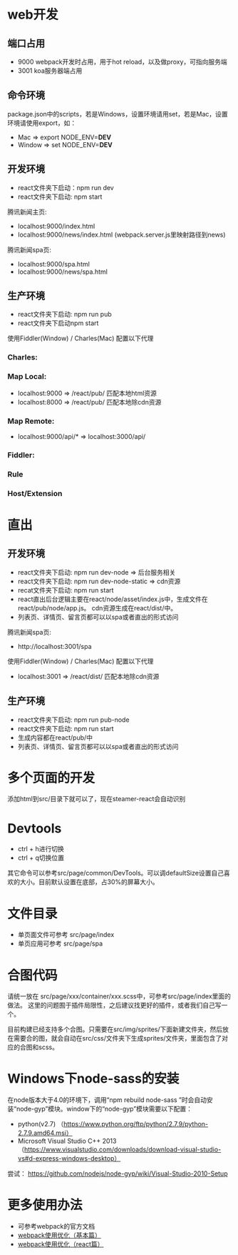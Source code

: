 # web开发

## 端口占用
* 9000 webpack开发时占用，用于hot reload，以及做proxy，可指向服务端
* 3001 koa服务器端占用

## 命令环境
package.json中的scripts，若是Windows，设置环境请用set，若是Mac，设置环境请使用export，如：
* Mac => export NODE_ENV=__DEV__
* Window => set NODE_ENV=__DEV__

## 开发环境
* react文件夹下启动：npm run dev
* react文件夹下启动: npm start

腾讯新闻主页:
* localhost:9000/index.html 
* localhost:9000/news/index.html (webpack.server.js里映射路径到news)

腾讯新闻spa页:
* localhost:9000/spa.html
* localhost:9000/news/spa.html

## 生产环境
* react文件夹下启动: npm run pub
* react文件夹下启动npm start

使用Fiddler(Window) / Charles(Mac) 配置以下代理

### Charles:
### Map Local: 
* localhost:9000 => /react/pub/ 匹配本地html资源
* localhost:8000 => /react/pub/ 匹配本地除cdn资源 

### Map Remote: 
* localhost:9000/api/* => localhost:3000/api/

### Fiddler:
### Rule

### Host/Extension


# 直出
## 开发环境
* react文件夹下启动: npm run dev-node => 后台服务相关
* react文件夹下启动: npm run dev-node-static  => cdn资源
* recat文件夹下启动: npm run start
* react直出后台逻辑主要在react/node/asset/index.js中，生成文件在react/pub/node/app.js。
cdn资源生成在react/dist/中。
* 列表页、详情页、留言页都可以以spa或者直出的形式访问

腾讯新闻spa页:
* http://localhost:3001/spa

使用Fiddler(Window) / Charles(Mac) 配置以下代理
* localhost:3001 => /react/dist/ 匹配本地除cdn资源 

## 生产环境
* react文件夹下启动: npm run pub-node
* react文件夹下启动: npm run start
* 生成内容都在react/pub/中
* 列表页、详情页、留言页都可以以spa或者直出的形式访问


# 多个页面的开发
添加html到src/目录下就可以了，现在steamer-react会自动识别


# Devtools
* ctrl + h进行切换
* ctrl + q切换位置

其它命令可以参考src/page/common/DevTools。可以调defaultSize设置自己喜欢的大小。目前默认设置在底部，占30%的屏幕大小。

# 文件目录
* 单页面文件可参考 src/page/index
* 单页应用可参考 src/page/spa


# 合图代码
请统一放在 src/page/xxx/container/xxx.scss中，可参考src/page/index里面的做法。
这里的问题囿于插件局限性，之后建议找更好的插件，或者我们自己写一个。

目前构建已经支持多个合图。只需要在src/img/sprites/下面新建文件夹，然后放在需要合的图，就会自动在src/css/文件夹下生成sprites/文件夹，里面包含了对应的合图和scss。

# Windows下node-sass的安装
在node版本大于4.0的环境下，调用“npm rebuild node-sass ”时会自动安装“node-gyp”模块。window下的“node-gyp”模块需要以下配置：

* python(v2.7) （https://www.python.org/ftp/python/2.7.9/python-2.7.9.amd64.msi）
* Microsoft Visual Studio C++ 2013 （https://www.visualstudio.com/downloads/download-visual-studio-vs#d-express-windows-desktop）


尝试：
https://github.com/nodejs/node-gyp/wiki/Visual-Studio-2010-Setup

# 更多使用办法
* 可参考webpack的官方文档
* [webpack使用优化（基本篇）](https://github.com/lcxfs1991/blog/issues/2)
* [webpack使用优化（react篇）](https://github.com/lcxfs1991/blog/issues/7)
